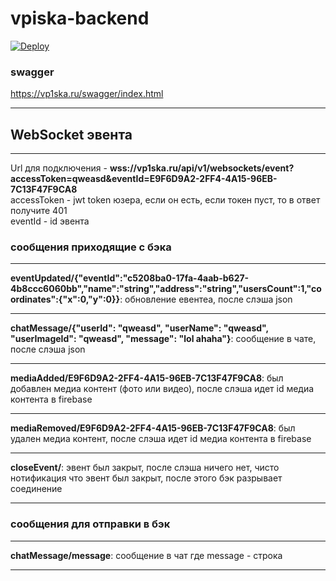 # vpiska-backend
[![Deploy](https://github.com/iamsorryprincess/vpiska-backend-go/workflows/build-deploy/badge.svg)](https://github.com/iamsorryprincess/vpiska-backend-go/actions)
### swagger
https://vp1ska.ru/swagger/index.html
____

## WebSocket эвента
____

Url для подключения - **wss://vp1ska.ru/api/v1/websockets/event?accessToken=qweasd&eventId=E9F6D9A2-2FF4-4A15-96EB-7C13F47F9CA8**    
accessToken - jwt token юзера, если он есть, если токен пуст, то в ответ получите 401  
eventId - id эвента    

### сообщения приходящие с бэка
____

**eventUpdated/{"eventId":"c5208ba0-17fa-4aab-b627-4b8ccc6060bb","name":"string","address":"string","usersCount":1,"coordinates":{"x":0,"y":0}}**: 
обновление евентеа, после слэша json
____

**chatMessage/{"userId": "qweasd", "userName": "qweasd", "userImageId": "qweasd", "message": "lol ahaha"}**: 
сообщение в чате, после слэша json
____

**mediaAdded/E9F6D9A2-2FF4-4A15-96EB-7C13F47F9CA8**: 
был добавлен медиа контент (фото или видео), после слэша идет id медиа контента в firebase
____

**mediaRemoved/E9F6D9A2-2FF4-4A15-96EB-7C13F47F9CA8**: 
был удален медиа контент, после слэша идет id медиа контента в firebase
____

**closeEvent/**: 
эвент был закрыт, после слэша ничего нет, чисто нотификация что эвент был закрыт, после этого бэк разрывает соединение
____

### сообщения для отправки в бэк
____

**chatMessage/message**: 
сообщение в чат где message - строка
____
